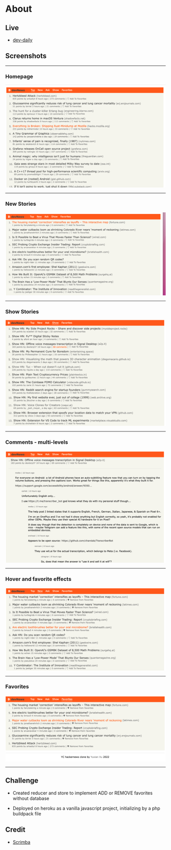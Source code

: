 # About

## Live

- [dev-daily](https://dav-daily.herokuapp.com)

## Screenshots

---

### Homepage

![homepage](https://github.com/yuxianxu/devNews-hacknews-clone/blob/master/assets/images/dev-news-screenshot-1.png)

---

### New Stories

![New stories](https://github.com/yuxianxu/devNews-hacknews-clone/blob/master/assets/images/dev-news-screenshot-2.png)

---

### Show Stories

![homepage](https://github.com/yuxianxu/devNews-hacknews-clone/blob/master/assets/images/dev-news-screenshot-3.png)

---

### Comments - multi-levels

![homepage](https://github.com/yuxianxu/devNews-hacknews-clone/blob/master/assets/images/dev-news-screenshot-4.png)

---

### Hover and favorite effects

![homepage](https://github.com/yuxianxu/devNews-hacknews-clone/blob/master/assets/images/dev-news-screenshot-5.png)

---

### Favorites

![homepage](https://github.com/yuxianxu/devNews-hacknews-clone/blob/master/assets/images/dev-news-screenshot-6.png)

---

## Challenge

- Created reducer and store to implement ADD or REMOVE favorites without database

- Deployed on heroku as a vanilla javascript project, initializing by a php buildpack file

## Credit

- [Scrimba](https://scrimba.com/learn/javascript/module-intro-hacker-news-clone-cPJz3QAv)